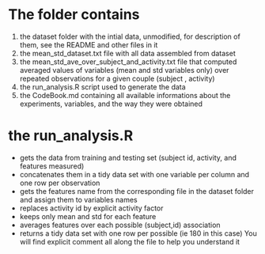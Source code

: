 # The folder contains
1. the dataset folder with the intial data, unmodified, for description of them, see the README and other files in it
2. the mean_std_dataset.txt file with all data assembled from dataset
3. the mean_std_ave_over_subject_and_activity.txt file that computed averaged values of variables (mean and std variables only) over repeated observations for a given couple (subject , activity)
4. the run_analysis.R script used to generate the data
5. the CodeBook.md containing all available informations about the experiments, variables, and the way they were obtained

# the run_analysis.R
* gets the data from training and testing set (subject id, activity, and features measured)
* concatenates them in a tidy data set with one variable per column and one row per observation
* gets the features name from the corresponding file in the dataset folder and assign them to variables names
* replaces activity id by explicit activity factor
* keeps only mean and std for each feature
* averages features over each possible (subject,id) association 
* returns a tidy data set with one row per possible (ie 180 in this case)
You will find explicit comment all along the file to help you understand it

